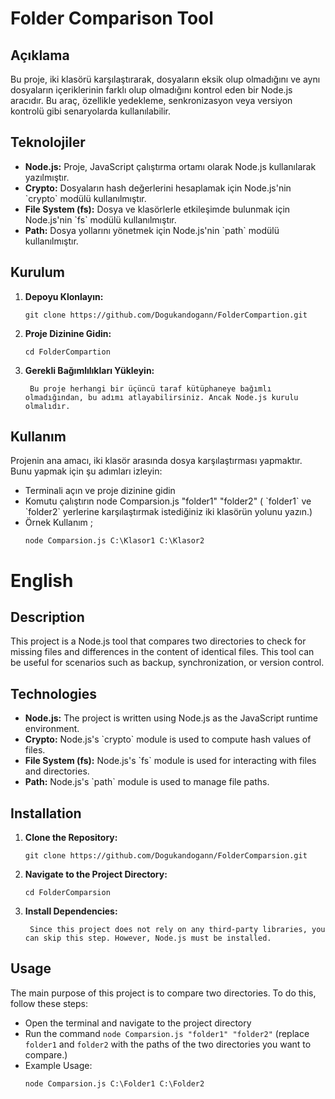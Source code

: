 <h1>Folder Comparison Tool</h1>

<h2>Açıklama</h2>
<p>Bu proje, iki klasörü karşılaştırarak, dosyaların eksik olup olmadığını ve aynı dosyaların içeriklerinin farklı olup olmadığını kontrol eden bir Node.js aracıdır. Bu araç, özellikle yedekleme, senkronizasyon veya versiyon kontrolü gibi senaryolarda kullanılabilir.</p>

<h2>Teknolojiler</h2>
<ul>
 <li><strong>Node.js:</strong> Proje, JavaScript çalıştırma ortamı olarak Node.js kullanılarak yazılmıştır.</li>
   <li><strong>Crypto:</strong> Dosyaların hash değerlerini hesaplamak için Node.js'nin `crypto` modülü kullanılmıştır.</li>
   <li><strong>File System (fs):</strong> Dosya ve klasörlerle etkileşimde bulunmak için Node.js'nin `fs` modülü kullanılmıştır.</li>
   <li><strong>Path:</strong> Dosya yollarını yönetmek için Node.js'nin `path` modülü kullanılmıştır.</li>
</ul>

<h2>Kurulum</h2>
<ol>
   <li><strong>Depoyu Klonlayın:</strong></li>
  <pre><code>git clone https://github.com/Dogukandogann/FolderCompartion.git</code></pre>

  <li><strong>Proje Dizinine Gidin:</strong></li>
  <pre><code>cd FolderCompartion</code></pre>

  <li><strong>Gerekli Bağımlılıkları Yükleyin:</strong></li>
  <pre><code> Bu proje herhangi bir üçüncü taraf kütüphaneye bağımlı olmadığından, bu adımı atlayabilirsiniz. Ancak Node.js kurulu olmalıdır.</code></pre>

</ol>

<h2>Kullanım</h2>
<p>Projenin ana amacı, iki klasör arasında dosya karşılaştırması yapmaktır. Bunu yapmak için şu adımları izleyin:</p>

<ul>
  <li>Terminali açın ve proje dizinine gidin</li>
  <li>Komutu çalıştırın  node Comparsion.js "folder1" "folder2" ( `folder1` ve `folder2` yerlerine karşılaştırmak istediğiniz iki klasörün yolunu yazın.)</li>
  <li> Örnek Kullanım ;  <pre><code>node Comparsion.js C:\Klasor1 C:\Klasor2</code></pre></li>
</ul>

<h1>English</h1>

<h2>Description</h2>
<p>This project is a Node.js tool that compares two directories to check for missing files and differences in the content of identical files. This tool can be useful for scenarios such as backup, synchronization, or version control.</p>

<h2>Technologies</h2>
<ul>
 <li><strong>Node.js:</strong> The project is written using Node.js as the JavaScript runtime environment.</li>
 <li><strong>Crypto:</strong> Node.js's `crypto` module is used to compute hash values of files.</li>
 <li><strong>File System (fs):</strong> Node.js's `fs` module is used for interacting with files and directories.</li>
 <li><strong>Path:</strong> Node.js's `path` module is used to manage file paths.</li>
</ul>

<h2>Installation</h2>
<ol>
 <li><strong>Clone the Repository:</strong></li>
 <pre><code>git clone https://github.com/Dogukandogann/FolderComparsion.git</code></pre>

 <li><strong>Navigate to the Project Directory:</strong></li>
 <pre><code>cd FolderComparsion</code></pre>

 <li><strong>Install Dependencies:</strong></li>
 <pre><code> Since this project does not rely on any third-party libraries, you can skip this step. However, Node.js must be installed.</code></pre>
</ol>

<h2>Usage</h2>
<p>The main purpose of this project is to compare two directories. To do this, follow these steps:</p>

<ul>
 <li>Open the terminal and navigate to the project directory</li>
 <li>Run the command <code>node Comparsion.js "folder1" "folder2"</code> (replace <code>folder1</code> and <code>folder2</code> with the paths of the two directories you want to compare.)</li>
 <li>Example Usage: <pre><code>node Comparsion.js C:\Folder1 C:\Folder2</code></pre></li>
</ul>

